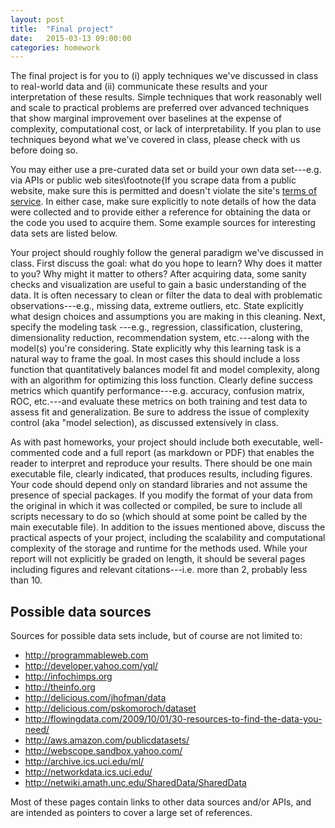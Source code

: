 ```yaml
---
layout: post
title:  "Final project"
date:   2015-03-13 09:00:00
categories: homework
---
```


The final project is for you to 
(i) apply techniques
we've discussed in class to real-world data and (ii) communicate these results and your interpretation of these results. 
Simple techniques that
work reasonably well and scale to practical problems are preferred over
advanced techniques that show marginal improvement over baselines at
the expense of complexity, computational cost, or lack of interpretability. 
If you plan to use techniques beyond what we've covered in
class, please check with us before doing so.

You may either use a pre-curated data set or build your own data
set---e.g. via APIs or public web sites\footnote{If you scrape data
from a public website, make sure this is permitted and doesn't violate
the site's [terms of service](http://en.wikipedia.org/wiki/Terms_of_service).
In either case, make sure explicitly to note details of how the data
were collected and to provide either a reference for obtaining the data
or the code you used to acquire them. Some example sources for interesting data sets are listed
below.

Your project should roughly follow the general paradigm we've
discussed in class. First discuss the goal: what do you hope to learn?
Why does it matter to you? Why might it matter to others? After acquiring data, some sanity checks and
visualization are useful to gain a basic understanding of the data. It
is often necessary to clean or filter the data to deal with
problematic observations---e.g., missing data, extreme outliers,
etc. State explicitly what design choices and assumptions you are making in this cleaning. Next, specify the modeling task ---e.g.,
regression, classification, clustering, dimensionality reduction,
recommendation system, etc.---along with the model(s) you're
considering. State explicitly why this learning task is a natural
way to frame the goal. In most cases this should include a loss function that
quantitatively balances model fit and model complexity, along with an algorithm for optimizing this loss
function. Clearly define success metrics which quantify
performance---e.g. accuracy, confusion matrix, ROC, etc.---and
evaluate these metrics on both training and test data to assess fit
and generalization. Be sure to address the issue of complexity
control (aka "model selection), as discussed extensively in class.

As with past homeworks, your project should include both executable,
well-commented code and a full report (as markdown or PDF) that
enables the reader to interpret and reproduce your results. There
should be one main executable file, clearly indicated, that produces
results, including figures. Your code should depend only on standard
libraries and not assume the presence of special packages. If you
modify the format of your data from the original in which it was
collected or compiled, be sure to include all scripts necessary to do
so (which should at some point be called by the main executable
file). In addition to the issues mentioned above, discuss the
practical aspects of your project, including the scalability and
computational complexity of the storage and runtime for the methods
used. While your report will not explicitly be graded on length, it
should be several pages including figures and relevant
citations---i.e. more than 2, probably less than 10.

## Possible data sources
Sources for possible data sets include, but of course are not limited
to:

* http://programmableweb.com
* http://developer.yahoo.com/yql/
* http://infochimps.org
* http://theinfo.org
* http://delicious.com/jhofman/data
* http://delicious.com/pskomoroch/dataset
* http://flowingdata.com/2009/10/01/30-resources-to-find-the-data-you-need/
* http://aws.amazon.com/publicdatasets/
* http://webscope.sandbox.yahoo.com/
* http://archive.ics.uci.edu/ml/
* http://networkdata.ics.uci.edu/
* http://netwiki.amath.unc.edu/SharedData/SharedData

Most of these pages contain links to other data sources and/or APIs,
and are intended as pointers to cover a large set of references.
